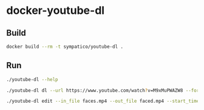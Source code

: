 # docker-youtube-dl

## Build
```bash
docker build --rm -t sympatico/youtube-dl .
```

## Run

```bash
./youtube-dl --help

./youtube-dl dl --url https://www.youtube.com/watch?v=M9xMuPWAZW8 --format mp4 --user_agent "I like YouTube Videos; user-agent; 1.0" --out_file faces

./youtube-dl edit --in_file faces.mp4 --out_file faced.mp4 --start_time "00:05:00" --end_time "00:05:46"
```


